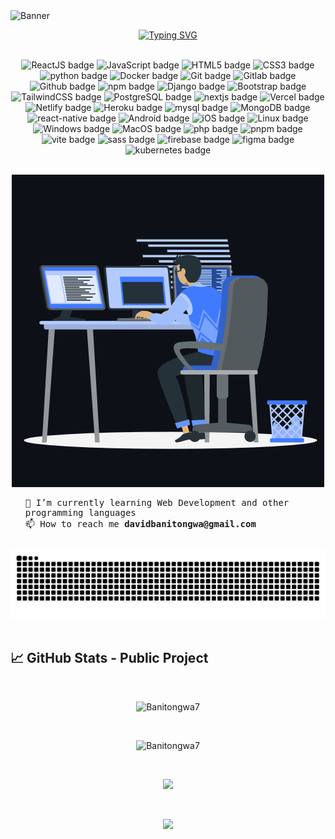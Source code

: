 <img src="./assets/banner.png" alt="Banner" />

<br>

<div align="center">

<a href="https://git.io/typing-svg"><img src="https://readme-typing-svg.demolab.com?font=Castoro&weight=600&size=22&pause=1000&color=1BF2F7&center=true&width=835&lines=Welcome+to+my+Github+profile+😊+!;I'm+Banitongwa+David;Feel+free+to+browse+through+my+Github+profile+🚀" alt="Typing SVG" /></a>
</div>

<br>

<div align="center">
  <img alt="ReactJS badge" src="https://img.shields.io/badge/React-20232A?logo=react">
  <img alt="JavaScript badge" src="https://img.shields.io/badge/JavaScript-2C2F33?logo=javascript">
  <img alt="HTML5 badge" src="https://img.shields.io/badge/HTML5-2C2F33?logo=html5">
  <img alt="CSS3 badge" src="https://img.shields.io/badge/CSS3-2C2F33?logo=css3">
  <img alt="python badge" src="https://img.shields.io/badge/python-2C2F33?logo=python">
  <img alt="Docker badge" src="https://img.shields.io/badge/Docker-2C2F33?logo=docker">
  <img alt="Git badge" src="https://img.shields.io/badge/Git-2C2F33?logo=git">
  <img alt="Gitlab badge" src="https://img.shields.io/badge/Gitlab-2C2F33?logo=gitlab">
  <img alt="Github badge" src="https://img.shields.io/badge/Github-2C2F33?logo=github">
  <img alt="npm badge" src="https://img.shields.io/badge/npm-2C2F33?logo=npm">
  <img alt="Django badge" src="https://img.shields.io/badge/Django-2C2F33?logo=django">
  <img alt="Bootstrap badge" src="https://img.shields.io/badge/Bootstrap-2C2F33?logo=bootstrap">
  <img alt="TailwindCSS badge" src="https://img.shields.io/badge/TailwindCSS-2C2F33?logo=tailwindcss">
  <img alt="PostgreSQL badge" src="https://img.shields.io/badge/PostgreSQL-2C2F33?logo=postgresql">
  <img alt="nextjs badge" src="https://img.shields.io/badge/nextjs-2C2F33?logo=next.js">
  <img alt="Vercel badge" src="https://img.shields.io/badge/Vercel-2C2F33?logo=vercel">
  <img alt="Netlify badge" src="https://img.shields.io/badge/Netlify-2C2F33?logo=netlify">
  <img alt="Heroku badge" src="https://img.shields.io/badge/Heroku-2C2F33?logo=heroku">
  <img alt="mysql badge" src="https://img.shields.io/badge/mysql-2C2F33?logo=mysql">
  <img alt="MongoDB badge" src="https://img.shields.io/badge/MongoDB-2C2F33?logo=mongodb">
  <img alt="react-native badge" src="https://img.shields.io/badge/react-native-2C2F33?logo=react-native">
  <img alt="Android badge" src="https://img.shields.io/badge/Android-2C2F33?logo=android">
  <img alt="iOS badge" src="https://img.shields.io/badge/iOS-2C2F33?logo=ios">
  <img alt="Linux badge" src="https://img.shields.io/badge/Linux-2C2F33?logo=linux">
  <img alt="Windows badge" src="https://img.shields.io/badge/Windows-2C2F33?logo=windows">
  <img alt="MacOS badge" src="https://img.shields.io/badge/MacOS-2C2F33?logo=macos">
  <img alt="php badge" src="https://img.shields.io/badge/php-2C2F33?logo=php">
  <img alt="pnpm badge" src="https://img.shields.io/badge/pnpm-2C2F33?logo=pnpm">
  <img alt="vite badge" src="https://img.shields.io/badge/vite-2C2F33?logo=vite">
  <img alt="sass badge" src="https://img.shields.io/badge/sass-2C2F33?logo=sass">
  <img alt="firebase badge" src="https://img.shields.io/badge/firebase-2C2F33?logo=firebase">
  <img alt="figma badge" src="https://img.shields.io/badge/figma-2C2F33?logo=figma">
  <img alt="kubernetes badge" src="https://img.shields.io/badge/kubernetes-2C2F33?logo=kubernetes">

  
</div>

<br>

<p align="center"><img src="./assets/animation.gif" alt="Banitongwa7" /></p>

<ul style="list-style-type:none; font-family: monospace; margin-top: 10px; margin-bottom: 10px">
  <li>🌱 I’m currently learning Web Development and other programming languages</li>
  <li>📫 How to reach me <strong>davidbanitongwa@gmail.com</strong></li>
</ul>

<br>
<div align="center">
<img src="https://github.com/Banitongwa7/Banitongwa7/blob/output/github-contribution-grid-snake.svg" alt="Snake animation" />
</div>
<br>

<h2>📈 GitHub Stats - Public Project</h2>

<br>

<p align="center">
  <img src="https://github-readme-stats.vercel.app/api/top-langs?username=Banitongwa7&show_icons=true&layout=donut&theme=tokyonight" alt="Banitongwa7" bg_color=#808080/>
</p>

<br/>

<p align="center"><img src="https://github-readme-stats.vercel.app/api?username=Banitongwa7&show_icons=true&theme=tokyonight" alt="Banitongwa7" /></p>

<br>

<p align="center"><img src="https://github-readme-streak-stats.herokuapp.com?user=Banitongwa7&theme=tokyonight" /></p>

<br/>

<p align="center"><img src="https://github-readme-activity-graph.vercel.app/graph?username=Banitongwa7&theme=tokyo-night" /></p>
